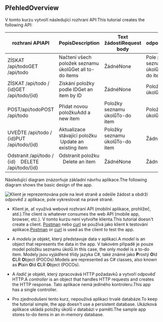 ## <a name="overview"></a><span data-ttu-id="60aff-101">Přehled</span><span class="sxs-lookup"><span data-stu-id="60aff-101">Overview</span></span>

<span data-ttu-id="60aff-102">V tomto kurzu vytvoří následující rozhraní API:</span><span class="sxs-lookup"><span data-stu-id="60aff-102">This tutorial creates the following API:</span></span>

|<span data-ttu-id="60aff-103">rozhraní API</span><span class="sxs-lookup"><span data-stu-id="60aff-103">API</span></span> | <span data-ttu-id="60aff-104">Popis</span><span class="sxs-lookup"><span data-stu-id="60aff-104">Description</span></span> | <span data-ttu-id="60aff-105">Text žádosti</span><span class="sxs-lookup"><span data-stu-id="60aff-105">Request body</span></span> | <span data-ttu-id="60aff-106">Text odpovědi</span><span class="sxs-lookup"><span data-stu-id="60aff-106">Response body</span></span> |
|--- | ---- | ---- | ---- |
|<span data-ttu-id="60aff-107">ZÍSKAT /api/todo</span><span class="sxs-lookup"><span data-stu-id="60aff-107">GET /api/todo</span></span> | <span data-ttu-id="60aff-108">Načtení všech položek seznamu úkolů</span><span class="sxs-lookup"><span data-stu-id="60aff-108">Get all to-do items</span></span> | <span data-ttu-id="60aff-109">Žádné</span><span class="sxs-lookup"><span data-stu-id="60aff-109">None</span></span> | <span data-ttu-id="60aff-110">Pole položkami seznamu úkolů</span><span class="sxs-lookup"><span data-stu-id="60aff-110">Array of to-do items</span></span>|
|<span data-ttu-id="60aff-111">ZÍSKAT /api/todo / {id}</span><span class="sxs-lookup"><span data-stu-id="60aff-111">GET /api/todo/{id}</span></span> | <span data-ttu-id="60aff-112">Získání položky podle ID</span><span class="sxs-lookup"><span data-stu-id="60aff-112">Get an item by ID</span></span> | <span data-ttu-id="60aff-113">Žádné</span><span class="sxs-lookup"><span data-stu-id="60aff-113">None</span></span> | <span data-ttu-id="60aff-114">Položky seznamu úkolů</span><span class="sxs-lookup"><span data-stu-id="60aff-114">To-do item</span></span>|
|<span data-ttu-id="60aff-115">POST/api/todo</span><span class="sxs-lookup"><span data-stu-id="60aff-115">POST /api/todo</span></span> | <span data-ttu-id="60aff-116">Přidat novou položku</span><span class="sxs-lookup"><span data-stu-id="60aff-116">Add a new item</span></span> | <span data-ttu-id="60aff-117">Položky seznamu úkolů</span><span class="sxs-lookup"><span data-stu-id="60aff-117">To-do item</span></span> | <span data-ttu-id="60aff-118">Položky seznamu úkolů</span><span class="sxs-lookup"><span data-stu-id="60aff-118">To-do item</span></span> |
|<span data-ttu-id="60aff-119">UVEĎTE /api/todo / {id}</span><span class="sxs-lookup"><span data-stu-id="60aff-119">PUT /api/todo/{id}</span></span> | <span data-ttu-id="60aff-120">Aktualizace stávající položku &nbsp;</span><span class="sxs-lookup"><span data-stu-id="60aff-120">Update an existing item &nbsp;</span></span> | <span data-ttu-id="60aff-121">Položky seznamu úkolů</span><span class="sxs-lookup"><span data-stu-id="60aff-121">To-do item</span></span> | <span data-ttu-id="60aff-122">Žádné</span><span class="sxs-lookup"><span data-stu-id="60aff-122">None</span></span> |
|<span data-ttu-id="60aff-123">Odstranit /api/todo / {id} &nbsp; &nbsp;</span><span class="sxs-lookup"><span data-stu-id="60aff-123">DELETE /api/todo/{id} &nbsp; &nbsp;</span></span> | <span data-ttu-id="60aff-124">Odstranit položku &nbsp; &nbsp;</span><span class="sxs-lookup"><span data-stu-id="60aff-124">Delete an item &nbsp; &nbsp;</span></span> | <span data-ttu-id="60aff-125">Žádné</span><span class="sxs-lookup"><span data-stu-id="60aff-125">None</span></span> | <span data-ttu-id="60aff-126">Žádné</span><span class="sxs-lookup"><span data-stu-id="60aff-126">None</span></span>|

<span data-ttu-id="60aff-127">Následující diagram znázorňuje základní návrhu aplikace.</span><span class="sxs-lookup"><span data-stu-id="60aff-127">The following diagram shows the basic design of the app.</span></span>

![Klient je reprezentována pole na levé straně a odešle žádost a obdrží odpověď z aplikace, pole vykreslovat na pravé straně.](../../tutorials/first-web-api/_static/architecture.png)

* <span data-ttu-id="60aff-132">Klient je, ať využívá webové rozhraní API (mobilní aplikace, prohlížeč, atd.).</span><span class="sxs-lookup"><span data-stu-id="60aff-132">The client is whatever consumes the web API (mobile app, browser, etc.).</span></span> <span data-ttu-id="60aff-133">V tomto kurzu není vytvořte klienta.</span><span class="sxs-lookup"><span data-stu-id="60aff-133">This tutorial doesn't create a client.</span></span> <span data-ttu-id="60aff-134">[Postman](https://www.getpostman.com/) nebo [curl](https://curl.haxx.se/docs/manpage.html) se používá jako klient k testování aplikace.</span><span class="sxs-lookup"><span data-stu-id="60aff-134">[Postman](https://www.getpostman.com/) or [curl](https://curl.haxx.se/docs/manpage.html) is used as the client to test the app.</span></span>

* <span data-ttu-id="60aff-135">A *modelu* je objekt, který představuje data v aplikaci.</span><span class="sxs-lookup"><span data-stu-id="60aff-135">A *model* is an object that represents the data in the app.</span></span> <span data-ttu-id="60aff-136">V takovém případě je pouze model položku seznamu úkolů.</span><span class="sxs-lookup"><span data-stu-id="60aff-136">In this case, the only model is a to-do item.</span></span> <span data-ttu-id="60aff-137">Modely jsou vyjádřené třídy jazyka C#, také známé jako **P**rostý **O**ld **C**LR **O**bject (POCOs).</span><span class="sxs-lookup"><span data-stu-id="60aff-137">Models are represented as C# classes, also known as **P**lain **O**ld **C**LR **O**bject (POCOs).</span></span>

* <span data-ttu-id="60aff-138">A *řadič* je objekt, který zpracovává HTTP požadavků a vytvoří odpověď HTTP.</span><span class="sxs-lookup"><span data-stu-id="60aff-138">A *controller* is an object that handles HTTP requests and creates the HTTP response.</span></span> <span data-ttu-id="60aff-139">Tato aplikace nemá jediného kontroleru.</span><span class="sxs-lookup"><span data-stu-id="60aff-139">This app has a single controller.</span></span>

* <span data-ttu-id="60aff-140">Pro zjednodušení tento kurz, nepoužívá aplikaci trvalé databáze.</span><span class="sxs-lookup"><span data-stu-id="60aff-140">To keep the tutorial simple, the app doesn't use a persistent database.</span></span> <span data-ttu-id="60aff-141">Ukázková aplikace ukládá položky úkolů v databázi v paměti.</span><span class="sxs-lookup"><span data-stu-id="60aff-141">The sample app stores to-do items in an in-memory database.</span></span>
